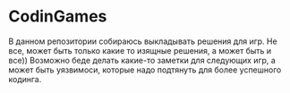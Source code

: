 CodinGames
==========

В данном репозитории собираюсь выкладывать решения для игр. Не все, может быть только какие то изящные решения, а может быть и все))
Возможно беде делать какие-то заметки для следующих игр, а может быть уязвимоси, которые надо подтянуть для более успешного кодинга.


